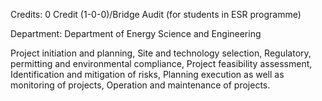Credits: 0 Credit (1-0-0)/Bridge Audit (for students in ESR programme)

Department: Department of Energy Science and Engineering

Project initiation and planning, Site and technology selection, Regulatory, permitting and environmental compliance, Project feasibility assessment, Identification and mitigation of risks, Planning execution as well as monitoring of projects, Operation and maintenance of projects.